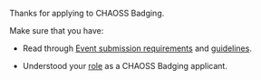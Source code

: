 Thanks for applying to CHAOSS Badging.

Make sure that you have:

- Read through [Event submission requirements](https://github.com/badging/event-diversity-and-inclusion/blob/master/submission/requirements.md) and [guidelines](https://github.com/badging/event-diversity-and-inclusion/blob/master/submission/guidelines.md).

- Understood your [role](https://github.com/badging/diversity-and-inclusion/blob/master/roles/applicant.md) as a CHAOSS Badging applicant.
